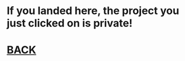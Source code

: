 # If you landed here, the project you just clicked on is private!  

# [BACK](reddevreal.github.io/project "Go back to my website projects")
